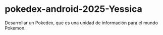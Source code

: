 # pokedex-android-2025-Yessica
Desarrollar un Pokedex, que es una unidad de información para el mundo Pokemon.
